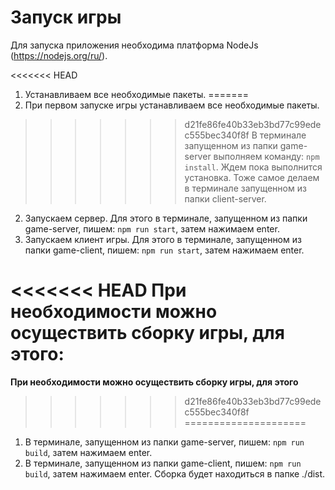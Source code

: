 **Запуск игры**
=====================
Для запуска приложения необходима платформа NodeJs (https://nodejs.org/ru/).

<<<<<<< HEAD
1. Устанавливаем все необходимые пакеты.
=======
1. При первом запуске игры устанавливаем все необходимые пакеты.
>>>>>>> d21fe86fe40b33eb3bd77c99edec555bec340f8f
   В терминале запущенном из папки game-server выполняем команду: `npm install`. Ждем пока выполнится установка.
   Тоже самое делаем в терминале запущенном из папки client-server.
2. Запускаем сервер.
Для этого в терминале, запущенном из папки game-server, пишем: `npm run start`, затем нажимаем enter.
3. Запускаем клиент игры.
Для этого в терминале, запущенном из папки game-client, пишем: `npm run start`, затем нажимаем enter.

<<<<<<< HEAD
**При необходимости можно осуществить сборку игры, для этого:**
=======
**При необходимости можно осуществить сборку игры, для этого**
>>>>>>> d21fe86fe40b33eb3bd77c99edec555bec340f8f
=====================
1. В терминале, запущенном из папки game-server, пишем: `npm run build`, затем нажимаем enter.
2. В терминале, запущенном из папки game-client, пишем: `npm run build`, затем нажимаем enter.
 Сборка будет находиться в папке ./dist.
